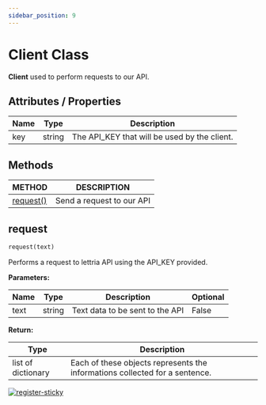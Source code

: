 ```yaml
---
sidebar_position: 9
---
```


# Client Class

**Client** used to perform requests to our API.

## Attributes / Properties

| Name 	| Type   	| Description                                  	|
|------	|--------	|----------------------------------------------	|
| key  	| string 	| The API_KEY that will be used by the client. 	|

## Methods

| METHOD    	| DESCRIPTION               	|
|-----------	|---------------------------	|
| [request()](https://www.lettria.com/documentation/docs/python-sdk/client-class#request) 	| Send a request to our API 	|

## request

```python
request(text)
```
Performs a request to lettria API using the API_KEY provided.

**Parameters:**

| Name 	| Type   	| Description                     	| Optional 	|
|------	|--------	|---------------------------------	|----------	|
| text 	| string 	| Text data to be sent to the API 	| False    	|

**Return:**

| Type               	| Description                                                                 	|
|--------------------	|-----------------------------------------------------------------------------	|
| list of dictionary 	| Each of these objects represents the informations collected for a sentence. 	|


[![register-sticky](/img/register-sticky.png)](https://app.lettria.com/signup)